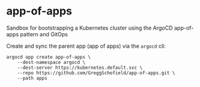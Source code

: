 # app-of-apps
Sandbox for bootstrapping a Kubernetes cluster using the ArgoCD app-of-apps pattern and GitOps

Create and sync the parent app (app of apps) via the `argocd` cli:

```shell
argocd app create app-of-apps \
    --dest-namespace argocd \
    --dest-server https://kubernetes.default.svc \
    --repo https://github.com/GreggSchofield/app-of-apps.git \
    --path apps
```
